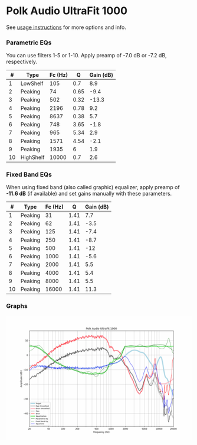 # Polk Audio UltraFit 1000
See [usage instructions](https://github.com/jaakkopasanen/AutoEq#usage) for more options and info.

### Parametric EQs
You can use filters 1-5 or 1-10. Apply preamp of -7.0 dB or -7.2 dB, respectively.

|   # | Type      |   Fc (Hz) |    Q |   Gain (dB) |
|-----|-----------|-----------|------|-------------|
|   1 | LowShelf  |       105 | 0.7  |         8.9 |
|   2 | Peaking   |        74 | 0.65 |        -9.4 |
|   3 | Peaking   |       502 | 0.32 |       -13.3 |
|   4 | Peaking   |      2196 | 0.78 |         9.2 |
|   5 | Peaking   |      8637 | 0.38 |         5.7 |
|   6 | Peaking   |       748 | 3.65 |        -1.8 |
|   7 | Peaking   |       965 | 5.34 |         2.9 |
|   8 | Peaking   |      1571 | 4.54 |        -2.1 |
|   9 | Peaking   |      1935 | 6    |         1.9 |
|  10 | HighShelf |     10000 | 0.7  |         2.6 |

### Fixed Band EQs
When using fixed band (also called graphic) equalizer, apply preamp of **-11.6 dB** (if available) and set gains manually with these parameters.

|   # | Type    |   Fc (Hz) |    Q |   Gain (dB) |
|-----|---------|-----------|------|-------------|
|   1 | Peaking |        31 | 1.41 |         7.7 |
|   2 | Peaking |        62 | 1.41 |        -3.5 |
|   3 | Peaking |       125 | 1.41 |        -7.4 |
|   4 | Peaking |       250 | 1.41 |        -8.7 |
|   5 | Peaking |       500 | 1.41 |       -12   |
|   6 | Peaking |      1000 | 1.41 |        -5.6 |
|   7 | Peaking |      2000 | 1.41 |         5.5 |
|   8 | Peaking |      4000 | 1.41 |         5.4 |
|   9 | Peaking |      8000 | 1.41 |         5.5 |
|  10 | Peaking |     16000 | 1.41 |        11.3 |

### Graphs
![](./Polk%20Audio%20UltraFit%201000.png)
